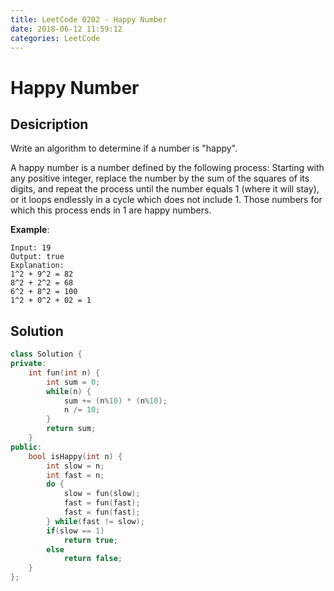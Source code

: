 ```yaml
---
title: LeetCode 0202 - Happy Number
date: 2018-06-12 11:59:12
categories: LeetCode
---
```

# Happy Number

<!--more-->

## Desicription

Write an algorithm to determine if a number is "happy".

A happy number is a number defined by the following process: Starting with any positive integer, replace the number by the sum of the squares of its digits, and repeat the process until the number equals 1 (where it will stay), or it loops endlessly in a cycle which does not include 1. Those numbers for which this process ends in 1 are happy numbers.

**Example**: 

```
Input: 19
Output: true
Explanation: 
1^2 + 9^2 = 82
8^2 + 2^2 = 68
6^2 + 8^2 = 100
1^2 + 0^2 + 02 = 1
```

## Solution

```cpp
class Solution {
private:
    int fun(int n) {
        int sum = 0;
        while(n) {
            sum += (n%10) * (n%10);
            n /= 10;
        }
        return sum;
    }
public:
    bool isHappy(int n) {
        int slow = n;
        int fast = n;
        do {
            slow = fun(slow);
            fast = fun(fast);
            fast = fun(fast);
        } while(fast != slow);
        if(slow == 1)
            return true;
        else
            return false;
    }
};
```